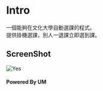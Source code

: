 # Intro
一個能夠在文化大學自動選課的程式。<br>
提供掛機選課，別人一退課立即選到課。<br>


## ScreenShot
![Yes](https://github.com/unromanticman/PccuCourseRobot/blob/master/ScreenShot.jpg)
#### Powered By UM

